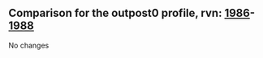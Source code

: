 ## Comparison for the outpost0 profile, rvn: [1986](https://github.com/PRO100KatYT/FortniteProfileRevisions/tree/main/profiles/outpost0/1986%20outpost0.json)-[1988](https://github.com/PRO100KatYT/FortniteProfileRevisions/tree/main/profiles/outpost0/1988%20outpost0.json)

No changes
